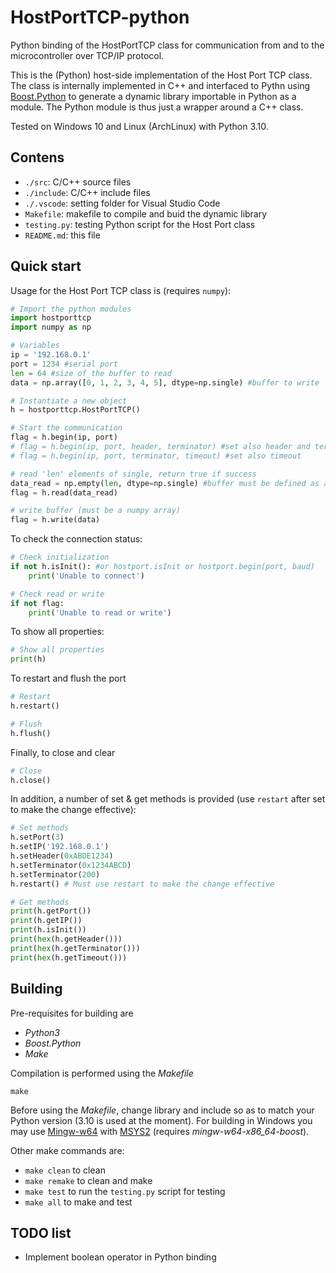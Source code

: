 # HostPortTCP-python

Python binding of the HostPortTCP  class for communication from and to the microcontroller over TCP/IP protocol.

This is the (Python) host-side implementation of the Host Port TCP class. The class is internally implemented in C++ and interfaced to Pythn using  [Boost.Python](https://github.com/boostorg/python) to generate a dynamic library importable in Python as a module. The Python module is thus just a wrapper around a C++ class.

Tested on Windows 10 and Linux (ArchLinux) with Python 3.10.

## Contens

* `./src`: C/C++ source files
* `./include`: C/C++ include files
* `./.vscode`: setting folder for Visual Studio Code
* `Makefile`: makefile to compile and buid the dynamic library
* `testing.py`: testing Python script for the Host Port class
* `README.md`: this file

## Quick start

Usage for the Host Port TCP class is (requires `numpy`):

```python
# Import the python modules
import hostporttcp
import numpy as np

# Variables
ip = '192.168.0.1'
port = 1234 #serial port
len = 64 #size of the buffer to read
data = np.array([0, 1, 2, 3, 4, 5], dtype=np.single) #buffer to write

# Instantiate a new object
h = hostporttcp.HostPortTCP()

# Start the communication
flag = h.begin(ip, port)
# flag = h.begin(ip, port, header, terminator) #set also header and terminator
# flag = h.begin(ip, port, terminator, timeout) #set also timeout

# read 'len' elements of single, return true if success
data_read = np.empty(len, dtype=np.single) #buffer must be defined as a numpy array
flag = h.read(data_read)

# write buffer (must be a numpy array)
flag = h.write(data)
```

To check the connection status:

```python
# Check initialization
if not h.isInit(): #or hostport.isInit or hostport.begin(port, baud)
    print('Unable to connect')

# Check read or write
if not flag:
    print('Unable to read or write')
```

To show all properties:

```python
# Show all properties
print(h)
```

To restart and flush the port

```python
# Restart
h.restart()

# Flush
h.flush()
```

Finally, to close and clear

```python
# Close
h.close()
```

In addition, a number of set & get methods is provided (use `restart` after set to make the change effective):

```python
# Set methods
h.setPort(3)
h.setIP('192.168.0.1')
h.setHeader(0xABDE1234)
h.setTerminator(0x1234ABCD)
h.setTerminator(200)
h.restart() # Must use restart to make the change effective

# Get methods
print(h.getPort())
print(h.getIP())
print(h.isInit())
print(hex(h.getHeader()))
print(hex(h.getTerminator()))
print(hex(h.getTimeout()))
```

## Building

Pre-requisites for building are

* *Python3*
* *Boost.Python*
* *Make*

Compilation is performed using the *Makefile*

```shell
make
```

Before using the *Makefile*, change library and include so as to match your Python version (3.10 is used at the moment). For building in Windows you may use [Mingw-w64](https://www.mingw-w64.org/) with [MSYS2](https://www.msys2.org/) (requires *mingw-w64-x86_64-boost*).

Other make commands are: 

* `make clean` to clean
* `make remake` to clean and make
* `make test` to run the `testing.py` script for testing
* `make all` to make and test

## TODO list

* Implement boolean operator in Python binding
